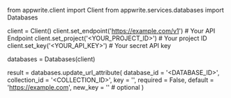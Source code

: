 from appwrite.client import Client
from appwrite.services.databases import Databases

client = Client()
client.set_endpoint('https://example.com/v1') # Your API Endpoint
client.set_project('<YOUR_PROJECT_ID>') # Your project ID
client.set_key('<YOUR_API_KEY>') # Your secret API key

databases = Databases(client)

result = databases.update_url_attribute(
    database_id = '<DATABASE_ID>',
    collection_id = '<COLLECTION_ID>',
    key = '',
    required = False,
    default = 'https://example.com',
    new_key = '' # optional
)
